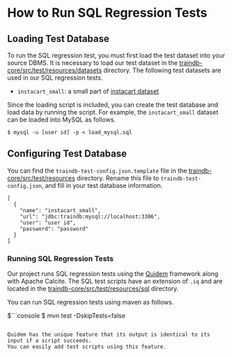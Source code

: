 # How to Run SQL Regression Tests

## Loading Test Database

To run the SQL regression test, you must first load the test dataset into your source DBMS.
It is necessary to load our test dataset in the [traindb-core/src/test/resources/datasets](https://github.com/traindb-project/traindb/tree/main/traindb-core/src/test/resources/datasets) directory.
The following test datasets are used in our SQL regression tests.

* ```instacart_small```: a small part of [instacart dataset](https://www.kaggle.com/c/instacart-market-basket-analysis/)

Since the loading script is included, you can create the test database and load data by running the script.
For example, the ```instacart_small``` dataset can be loaded into MySQL as follows.

```console
$ mysql -u [user id] -p < load_mysql.sql
```

## Configuring Test Database

You can find the ```traindb-test-config.json.template``` file in the [traindb-core/src/test/resources](https://github.com/traindb-project/traindb/tree/main/traindb-core/src/test/resources) directory.
Rename this file to ```traindb-test-config.json```, and fill in your test database information.

```console
[
  {
    "name": "instacart_small",
    "url": "jdbc:traindb:mysql://localhost:3306",
    "user": "user id",
    "password": "password"
  }
]
```

### Running SQL Regression Tests

Our project runs SQL regression tests using the [Quidem](https://github.com/julianhyde/quidem) framework along with Apache Calcite.
The SQL test scripts have an extension of ```.iq``` and are located in the [traindb-core/src/test/resources/sql](https://github.com/traindb-project/traindb/tree/main/traindb-core/src/test/resources/sql) directory.

You can run SQL regression tests using maven as follows.

$```console
$ mvn test -DskipTests=false
```

Quidem has the unique feature that its output is identical to its input if a script succeeds.
You can easily add test scripts using this feature.
